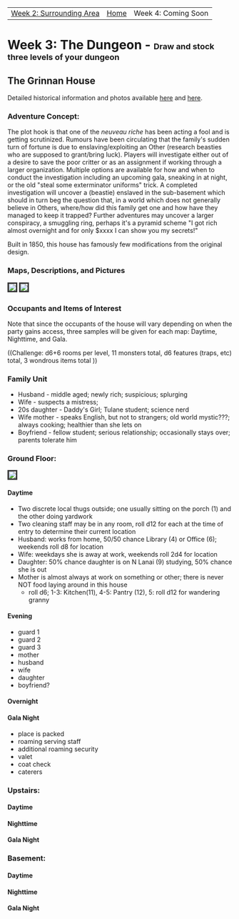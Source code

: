<script src="{{site.assets}}/javascript/script.js"></script>

<div id="navbar" align="center">
  <table> 
    <tr>
      <td><a href="{{site.url}}/pages/week2.html">Week 2: Surrounding Area</a></td>
      <td><a href="{{site.url}}/index.html">Home</a></td> 
      <td>Week 4: Coming Soon</td>
    </tr>
  </table>
</div>

# Week 3: The Dungeon - <span style="font-size: large;">Draw and stock three levels of your dungeon</span>

## The Grinnan House 
Detailed historical information and photos available [here](http://www.historic-structures.com/la/new_orleans/grinnan_house.php) and [here](https://www.loc.gov/resource/hhh.la0065.sheet).

### Adventure Concept:
The plot hook is that one of the _neuveau riche_ has been acting a fool and is getting scrutinized.  Rumours have been circulating that the family's sudden turn of fortune is due to enslaving/exploiting an Other (research beasties who are 
supposed to grant/bring luck).  Players will investigate either out of a desire to save the poor critter or as an assignment if working through a larger organization.  Multiple options are available for how and when to conduct the 
investigation including an upcoming gala, sneaking in at night, or the old "steal some exterminator uniforms" trick.
A completed investigation will uncover a (beastie) enslaved in the sub-basement which should in turn beg the question
that, in a world which does not generally believe in Others, where/how did this family get one and how have they 
managed to keep it trapped?  Further adventures may uncover a larger conspiracy, a smuggling ring, perhaps it's a 
pyramid scheme "I got rich almost overnight and for only $xxxx I can show you my secrets!"

Built in 1850, this house has famously few modifications from the original design.  

### Maps, Descriptions, and Pictures

<img src="{{site.assets}}/images/grinnan.jpg" style="border: 3px solid #373737;"/>

<img src="{{site.assets}}/images/grinnan-second.jpg" style="border: 3px solid #373737;"/>

### Occupants and Items of Interest

Note that since the occupants of the house will vary depending on when the party gains access, three samples will be given for each map: Daytime, Nighttime, and Gala.

((Challenge: d6+6 rooms per level, 11 monsters total, d6 features (traps, etc) total, 3 wondrous items total ))

### Family Unit
 - Husband - middle aged; newly rich; suspicious; splurging
 - Wife - suspects a mistress; 
 - 20s daughter - Daddy's Girl; Tulane student; science nerd
 - Wife mother - speaks English, but not to strangers; old world mystic???; always cooking; healthier than she lets on
 - Boyfriend - fellow student; serious relationship; occasionally stays over; parents tolerate him
 
### Ground Floor:

<img src="{{site.assets}}/images/grinnan-ground.png" style="border: 3px solid #373737;"/>

#### Daytime
   - Two discrete local thugs outside; one usually sitting on the porch (1) and the other doing yardwork
   - Two cleaning staff may be in any room, roll d12 for each at the time of entry to determine their current location
   - Husband: works from home, 50/50 chance Library (4) or Office (6); weekends roll d8 for location
   - Wife: weekdays she is away at work, weekends roll 2d4 for location
   - Daughter: 50% chance daughter is on N Lanai (9) studying, 50% chance she is out
   - Mother is almost always at work on something or other; there is never NOT food laying around in this house
     - roll d6; 1-3: Kitchen(11), 4-5: Pantry (12), 5: roll d12 for wandering granny

#### Evening
 - guard 1
 - guard 2
 - guard 3
 - mother
 - husband
 - wife
 - daughter
 - boyfriend?
 
#### Overnight 

#### Gala Night
  - place is packed
  - roaming serving staff
  - additional roaming security
  - valet
  - coat check
  - caterers

### Upstairs:
#### Daytime

#### Nighttime

#### Gala Night

### Basement:
#### Daytime

#### Nighttime

#### Gala Night

